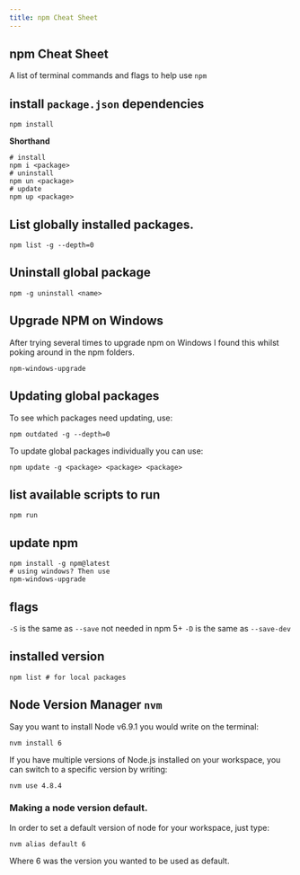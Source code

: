 ```yaml
---
title: npm Cheat Sheet
---
```


## npm Cheat Sheet

A list of terminal commands and flags to help use `npm`

## install `package.json` dependencies

```shell
npm install
```

**Shorthand**

```shell
# install
npm i <package>
# uninstall
npm un <package>
# update
npm up <package>
```

## List globally installed packages.

```shell
npm list -g --depth=0

```

## Uninstall global package

```shell
npm -g uninstall <name> 
```

## Upgrade NPM on Windows

After trying several times to upgrade npm on Windows I found this whilst poking around in the npm folders.

```shell
npm-windows-upgrade
```

## Updating global packages

To see which packages need updating, use:

```shell
npm outdated -g --depth=0
```

To update global packages individually you can use:

```shell
npm update -g <package> <package> <package>
```

## list available scripts to run

```shell
npm run
```

## update npm

```shell
npm install -g npm@latest
# using windows? Then use
npm-windows-upgrade
```

## flags

`-S` is the same as `--save` not needed in npm 5+
`-D` is the same as `--save-dev`

## installed version

```shell
npm list # for local packages
```

## Node Version Manager `nvm`

Say you want to install Node v6.9.1 you would write on the terminal:

```shell
nvm install 6
```

If you have multiple versions of Node.js installed on your workspace, you can switch to a specific version by writing:

```shell
nvm use 4.8.4
```

### Making a node version default.

In order to set a default version of node for your workspace, just type:

```shell
nvm alias default 6
```

Where 6 was the version you wanted to be used as default.
